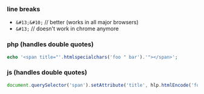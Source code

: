 ### line breaks

- `&#13;&#10;` // better (works in all major browsers)
- `&#13;` // doesn't work in chrome anymore

### php (handles double quotes)
```php
echo '<span title="'.htmlspecialchars('foo " bar').'"></span>';
```

### js (handles double quotes)
```js
document.querySelector('span').setAttribute('title', hlp.htmlEncode('foo " bar'));
```
